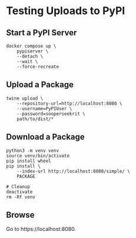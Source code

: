 # Testing Uploads to PyPI

## Start a PyPI Server

```shell
docker compose up \
    pypiserver \
    --detach \
    --wait \
    --force-recreate
```

## Upload a Package

```shell
twine upload \
    --repository-url=http://localhost:8080 \
    --username=PyPIUser \
    --password=sooperseekrit \
    path/to/dist/*
```

## Download a Package

```shell
python3 -m venv venv
source venv/bin/activate
pip install wheel
pip install \
    --index-url http://localhost:8080/simple/ \
    PACKAGE

# Cleanup
deactivate
rm -Rf venv
```

## Browse

Go to https://localhost:8080.
